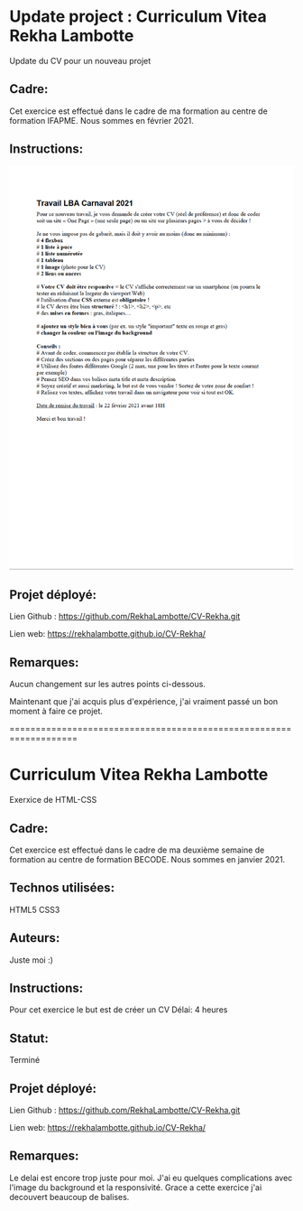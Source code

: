# Update project : Curriculum Vitea Rekha Lambotte
Update du CV pour un nouveau projet

## Cadre:
Cet exercice est effectué dans le cadre de ma formation au centre de formation IFAPME. 
Nous sommes en février 2021.

## Instructions:
![instructions-cv-lba](image/LBA-travail_carnaval_2021.png)

## Projet déployé: 
Lien Github : https://github.com/RekhaLambotte/CV-Rekha.git

Lien web:  https://rekhalambotte.github.io/CV-Rekha/

## Remarques:
Aucun changement sur les autres points ci-dessous.

Maintenant que j'ai acquis plus d'expérience, j'ai vraiment passé un bon moment à faire ce projet.


===================================================================

# Curriculum Vitea Rekha Lambotte
Exerxice de HTML-CSS

## Cadre:
Cet exercice est effectué dans le cadre de ma deuxième semaine de formation au centre de formation BECODE. 
Nous sommes en janvier 2021.

## Technos utilisées:
HTML5
CSS3

## Auteurs: 
Juste moi :)

## Instructions:
Pour cet exercice le but est de créer un CV 
Délai: 4 heures

## Statut:
Terminé

## Projet déployé: 
Lien Github : https://github.com/RekhaLambotte/CV-Rekha.git

Lien web:  https://rekhalambotte.github.io/CV-Rekha/

## Remarques:
Le delai est encore trop juste pour moi.
J'ai eu quelques complications avec l'image du background et la responsivité. 
Grace a cette exercice j'ai decouvert beaucoup de balises.
